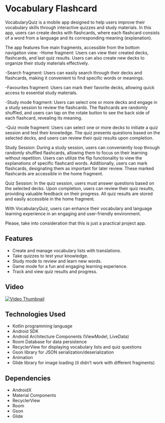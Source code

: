 # Vocabulary Flashcard

VocabularyQuiz is a mobile app designed to help users improve their vocabulary skills through interactive quizzes and study materials. In this app, users can create decks with flashcards, where each flashcard consists of a word from a language and its corresponding meaning (explanation).

The app features five main fragments, accessible from the bottom navigation view:
-Home fragment:
Users can view their created decks, flashcards, and last quiz results.
Users can also create new decks to organize their study materials effectively.

-Search fragment:
Users can easily search through their decks and flashcards, making it convenient to find specific words or meanings.


-Favourites fragment:
Users can mark their favorite decks, allowing quick access to essential study materials.


-Study mode fragment:
Users can select one or more decks and engage in a study session to review the flashcards.
The flashcards are randomly shuffled, and users can tap on the rotate button to see the back side of each flashcard, revealing its meaning.


-Quiz mode fragment:
Users can select one or more decks to initiate a quiz session and test their knowledge.
The quiz presents questions based on the selected decks, and users can review their quiz results upon completion.



Study Session:
During a study session, users can conveniently loop through randomly shuffled flashcards, allowing them to focus on their learning without repetition.
Users can utilize the flip functionality to view the explanations of specific flashcard words.
Additionally, users can mark flashcards, designating them as important for later review. These marked flashcards are accessible in the home fragment.

Quiz Session:
In the quiz session, users must answer questions based on the selected decks.
Upon completion, users can review their quiz results, providing valuable feedback on their progress.
All quiz results are stored and easily accessible in the home fragment.

With VocabularyQuiz, users can enhance their vocabulary and language learning experience in an engaging and user-friendly environment.

Please, take into consideration that this is just a practical project app.

## Features

- Create and manage vocabulary lists with translations.
- Take quizzes to test your knowledge.
- Study mode to review and learn new words.
- Game mode for a fun and engaging learning experience.
- Track and view quiz results and progress.

## Video
[![Video Thumbnail](https://user-images.githubusercontent.com/116954772/257047330-c87f3f23-ee5d-4e39-9ada-e93938da8873.png)](https://www.youtube.com/watch?v=UF9qaoK_PSM)

## Technologies Used
- Kotlin programming language
- Android SDK
- Android Architecture Components (ViewModel, LiveData)
- Room Database for data persistence
- RecyclerView for displaying vocabulary lists and quiz questions
- Gson library for JSON serialization/deserialization
- Animation
- Glide library for image loading (it didn't work with different fragments)

## Dependencies
- AndroidX
- Material Components
- RecyclerView
- Room
- Gson
- Glide
